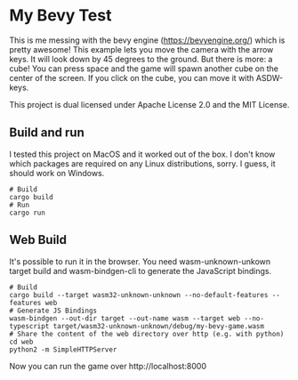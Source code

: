 # My Bevy Test

This is me messing with the bevy engine (https://bevyengine.org/) which is pretty
awesome!
This example lets you move the camera with the arrow keys.  It will look down 
by 45 degrees to the ground.  But there is more:  a cube!  You can press space 
and the game will spawn another cube on the center of the screen.   If 
you click on the cube, you can move it with ASDW-keys.

This project is dual licensed under Apache License 2.0 and the MIT License.

## Build and run

I tested this project on MacOS and it worked out of the box.  I don't know which
packages are required on any Linux distributions, sorry.  I guess, it should work
on Windows.

```
# Build
cargo build
# Run
cargo run
```

## Web Build

It's possible to run it in the browser.  You need wasm-unknown-unkown target
build and wasm-bindgen-cli to generate the JavaScript bindings.

```
# Build
cargo build --target wasm32-unknown-unknown --no-default-features --features web
# Generate JS Bindings
wasm-bindgen --out-dir target --out-name wasm --target web --no-typescript target/wasm32-unknown-unknown/debug/my-bevy-game.wasm
# Share the content of the web directory over http (e.g. with python)
cd web
python2 -m SimpleHTTPServer
```

Now you can run the game over http://localhost:8000
